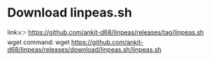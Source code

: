 # Download linpeas.sh
link:👉 https://github.com/ankit-d68/linpeas/releases/tag/linpeas.sh                                                                
wget command: wget https://github.com/ankit-d68/linpeas/releases/download/linpeas.sh/linpeas.sh

